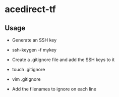 # acedirect-tf

## Usage
* Generate an SSH key
* ssh-keygen -f mykey

* Create a .gitignore file and add the SSH keys to it
* touch .gitignore
* vim .gitignore
* Add the filenames to ignore on each line
